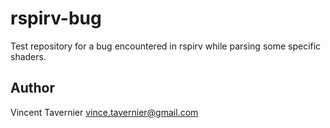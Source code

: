 # rspirv-bug

Test repository for a bug encountered in rspirv while parsing some specific shaders.

## Author

Vincent Tavernier <vince.tavernier@gmail.com>
